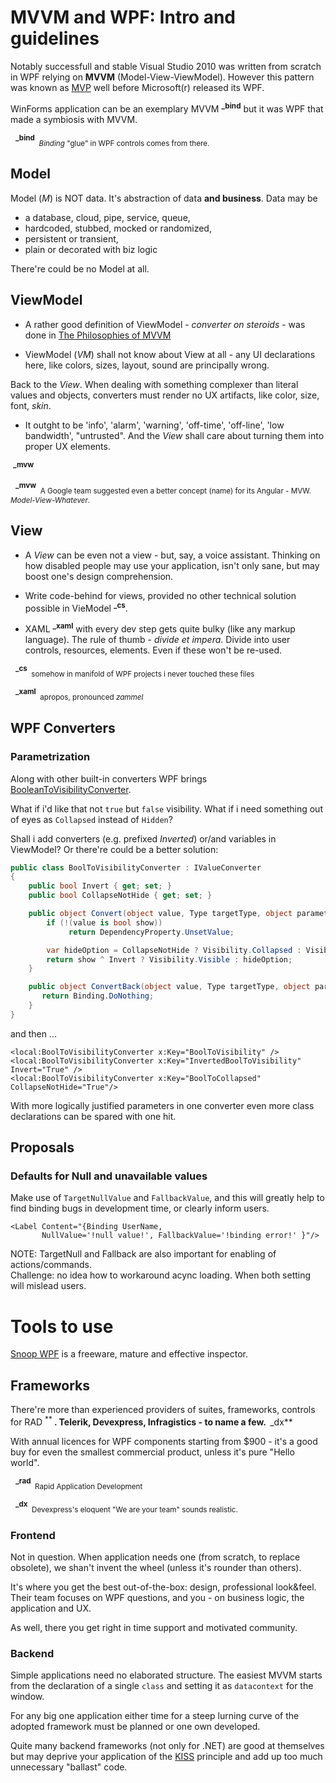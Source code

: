 # MVVM and WPF: Intro and guidelines
Notably successfull and stable Visual Studio 2010 was written from scratch in WPF relying on **MVVM** (Model-View-ViewModel). However this pattern was known as [MVP](https://martinfowler.com/eaaDev/uiArchs.html) well before Microsoft(r) released its WPF.
 
WinForms application can be an exemplary MVVM&nbsp;<sup>**_bind**</sup> but it was WPF that made a symbiosis with MVVM.

&nbsp;&nbsp;<sup>**_bind**</sup><sub>&nbsp;&nbsp;*Binding* "glue" in WPF controls comes from there.</sub>

## Model
Model (*M*) is NOT data. It's abstraction of data **and business**. Data may be 
+ a database, cloud, pipe, service, queue,
+ hardcoded, stubbed, mocked or randomized,
+ persistent or transient,
+ plain or decorated with biz logic

There're could be no Model at all.
 
## ViewModel
+ A rather good definition of ViewModel - *converter on steroids* - was done in [The Philosophies of MVVM](https://joshsmithonwpf.wordpress.com/2008/12/01/the-philosophies-of-mvvm/) 

+ ViewModel (*VM*) shall not know about View at all - any UI declarations here, like colors, sizes, layout, sound are principally wrong.  

Back to the *View*. When dealing with something complexer than literal values and objects, converters must render no UX artifacts, like color, size, font, *skin*.

+ It outght to be 'info', 'alarm', 'warning', 'off-time', 'off-line', 'low bandwidth', "untrusted". And the *View* shall care about turning them into proper UX elements.


&nbsp;<sup>**_mvw**</sup>
 
&nbsp;&nbsp;<sup>**_mvw**</sup><sub>&nbsp;&nbsp;A Google team suggested even a better concept (name) for its Angular - MVW. *Model-View-Whatever*.</sub>

## View
+ A *View* can be even not a view - but, say, a voice assistant. Thinking on how disabled people may use your application, isn't only sane, but may boost one's design comprehension. 
+ Write code-behind for views, provided no other technical solution possible in VieModel&nbsp;<sup>**_cs**</sup>.

+ XAML&nbsp;<sup>**_xaml**</sup> with every dev step gets quite bulky (like any markup language).
The rule of thumb - *divide et impera*. Divide into user controls, resources, elements. Even if these won't be re-used.

&nbsp;&nbsp;<sup>**_cs**</sup><sub>&nbsp;&nbsp;somehow in manifold of WPF projects i never touched these files</sub>

&nbsp;&nbsp;<sup>**_xaml**</sup><sub>&nbsp;&nbsp;apropos, pronounced *zammel*

## WPF Converters
 
### Parametrization
Along with other built-in converters WPF brings [BooleanToVisibilityConverter](https://docs.microsoft.com/de-de/dotnet/api/system.windows.controls.booleantovisibilityconverter). 
 
What if i'd like that not `true` but `false` visibility. What if i need something out of eyes as `Collapsed` instead of `Hidden`?

Shall i add converters (e.g. prefixed *Inverted*) or/and variables in ViewModel? Or there're could be a better solution:
 

```csharp
public class BoolToVisibilityConverter : IValueConverter
{
    public bool Invert { get; set; }
    public bool CollapseNotHide { get; set; }

    public object Convert(object value, Type targetType, object parameter, CultureInfo culture) {
        if (!(value is bool show))
             return DependencyProperty.UnsetValue;

        var hideOption = CollapseNotHide ? Visibility.Collapsed : Visibility.Hidden;
        return show ^ Invert ? Visibility.Visible : hideOption;
    }

    public object ConvertBack(object value, Type targetType, object parameter, CultureInfo culture) {
       return Binding.DoNothing;
    }
}
``` 
and then ...
 ```
<local:BoolToVisibilityConverter x:Key="BoolToVisibility" />
<local:BoolToVisibilityConverter x:Key="InvertedBoolToVisibility" Invert="True" />
<local:BoolToVisibilityConverter x:Key="BoolToCollapsed" CollapseNotHide="True"/>
 ```
With more logically justified parameters in one converter even more class declarations can be spared with one hit.  

## Proposals
### Defaults for Null and unavailable values
Make use of `TargetNullValue` and `FallbackValue`, and this will greatly help to find binding bugs in development time, or clearly inform users.

 ```
<Label Content="{Binding UserName, 
        NullValue='!null value!', FallbackValue='!binding error!' }"/>
```
NOTE: TargetNull and Fallback are also important for enabling of actions/commands.  
Challenge: no idea how to workaround acync loading. When both setting will mislead users. 

# Tools to use
[Snoop WPF](https://github.com/snoopwpf) is a freeware, mature and effective inspector.

## Frameworks
There're more than experienced providers of suites, frameworks, controls for RAD&nbsp;<sup>**
 **</sup>. Telerik, Devexpress, Infragistics - to name a few. &nbsp;<sup>**_dx**</sup>

With annual licences for WPF components starting from $900 - it's a good buy for even the smallest commercial product, unless it's pure "Hello world".

&nbsp;&nbsp;<sup>**_rad**</sup><sub>&nbsp;&nbsp;Rapid Application Development
 
&nbsp;&nbsp;<sup>**_dx**</sup><sub>&nbsp;&nbsp;Devexpress's eloquent "We are your team" sounds realistic.

### Frontend
Not in question. When application needs one (from scratch, to replace obsolete), we shan't invent the wheel (unless it's rounder than others).

It's where you get the best out-of-the-box: design, professional look&feel.
Their team focuses on WPF questions, and you - on business logic, the application and UX. 

As well, there you get right in time support and motivated community. 

### Backend
Simple applications need no elaborated structure. The easiest MVVM starts from the declaration of a single `class` and setting it as `datacontext` for the window.

For any big one application either time for a steep lurning curve of the adopted framework must be planned or one own developed.

Quite many backend frameworks (not only for .NET) are good at themselves but may deprive your application of the [KISS](https://en.wikipedia.org/wiki/KISS_principle) principle and add up too much unnecessary "ballast" code.
